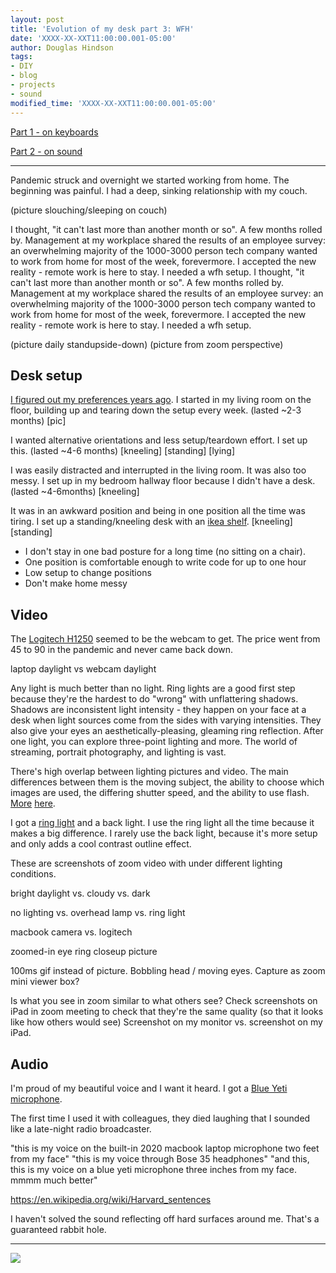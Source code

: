 ```yaml
---
layout: post
title: 'Evolution of my desk part 3: WFH' 
date: 'XXXX-XX-XXT11:00:00.001-05:00'
author: Douglas Hindson
tags: 
- DIY
- blog
- projects
- sound
modified_time: 'XXXX-XX-XXT11:00:00.001-05:00'
---
```


[Part 1 - on keyboards](/2017/06/13/evolution-of-my-desk.html)

[Part 2 - on sound](/evolution-of-my-desk-2)

---

Pandemic struck and overnight we started working from home. The beginning was painful. I had a deep, sinking relationship with my couch.

(picture slouching/sleeping on couch)

I thought, "it can't last more than another month or so". A few months rolled by. Management at my workplace shared the results of an employee survey: an overwhelming majority of the 1000-3000 person tech company wanted to work from home for most of the week, forevermore. I accepted the new reality - remote work is here to stay. I needed a wfh setup.
I thought, "it can't last more than another month or so". A few months rolled by. Management at my workplace shared the results of an employee survey: an overwhelming majority of the 1000-3000 person tech company wanted to work from home for most of the week, forevermore. I accepted the new reality - remote work is here to stay. I needed a wfh setup.

(picture daily standupside-down)
(picture from zoom perspective)

## Desk setup

[I figured out my preferences years ago](/2017/06/13/evolution-of-my-desk.html). I started in my living room on the floor, building up and tearing down the setup every week. (lasted ~2-3 months)
[pic]

I wanted alternative orientations and less setup/teardown effort. I set up this. (lasted ~4-6 months)
[kneeling]
[standing]
[lying]

I was easily distracted and interrupted in the living room. It was also too messy. I set up in my bedroom hallway floor because I didn't have a desk. (lasted ~4-6months)
[kneeling]

It was in an awkward position and being in one position all the time was tiring. I set up a standing/kneeling desk with an [ikea shelf](https://www.ikea.com/gb/en/p/fjaellbo-shelving-unit-black-70342199/).
[kneeling]
[standing]

* I don't stay in one bad posture for a long time (no sitting on a chair).
* One position is comfortable enough to write code for up to one hour
* Low setup to change positions
* Don't make home messy

## Video

The [Logitech H1250](amazon.co.uk/gp/product/B006A2Q81M) seemed to be the webcam to get. The price went from 45 to 90 in the pandemic and never came back down. 

laptop daylight vs webcam daylight

Any light is much better than no light. Ring lights are a good first step because they're the hardest to do "wrong" with unflattering shadows. Shadows are inconsistent light intensity - they happen on your face at a desk when light sources come from the sides with varying intensities. They also give your eyes an aesthetically-pleasing, gleaming ring reflection. After one light, you can explore three-point lighting and more. The world of streaming, portrait photography, and lighting is vast.

There's high overlap between lighting pictures and video. The main differences between them is the moving subject, the ability to choose which images are used, the differing shutter speed, and the ability to use flash. [More](https://www.techsmith.com/blog/get-perfect-lighting-video/) [here](https://www.borrowlenses.com/blog/portrait-lighting/).

I got a [ring light](amazon.co.uk/gp/product/B08423RKGL) and a back light. I use the ring light all the time because it makes a big difference. I rarely use the back light, because it's more setup and only adds a cool contrast outline effect.

These are screenshots of zoom video with under different lighting conditions.

bright daylight vs. cloudy vs. dark

no lighting vs. overhead lamp vs. ring light

macbook camera vs. logitech

zoomed-in eye ring closeup picture

100ms gif instead of picture. Bobbling head / moving eyes. Capture as zoom mini viewer box?


Is what you see in zoom similar to what others see? Check screenshots on iPad in zoom meeting to check that they're the same quality (so that it looks like how others would see)
Screenshot on my monitor vs. screenshot on my iPad.

## Audio

I'm proud of my beautiful voice and I want it heard. I got a [Blue Yeti microphone](https://www.amazon.co.uk/gp/product/B00N1YPXW2). 

The first time I used it with colleagues, they died laughing that I sounded like a late-night radio broadcaster.

"this is my voice on the built-in 2020 macbook laptop microphone two feet from my face"
"this is my voice through Bose 35 headphones"
"and this, this is my voice on a blue yeti microphone three inches from my face. mmmm much better"

https://en.wikipedia.org/wiki/Harvard_sentences

I haven't solved the sound reflecting off hard surfaces around me. That's a guaranteed rabbit hole.

---

<img src="https://i.imgur.com/
.jpg"><br/>

<div class="row" style="display:flex">
  <div class="column">
    
  </div>
  <div class="column">
    
  </div>
</div>